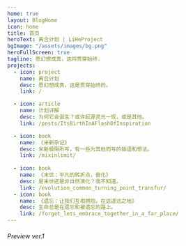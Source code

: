 ```yaml
---
home: true
layout: BlogHome
icon: home
title: 首页
heroText: 离合计划 | LiHeProject
bgImage: "/assets/images/bg.png"
heroFullScreen: true
tagline: 愿幻想成真，这将贯穿始终.
projects:
  - icon: project
    name: 离合计划
    desc: 愿幻想成真，这是贯穿始终的。
    link: /

  - icon: article
    name: 计划详解
    desc: 为何它会诞生？或许起源灵光一现，或是其他。
    link: /posts/ItsBirthInAFlashOfInspiration

  - icon: book
    name: 《米新杂记》
    desc: 米新极限所写，有一些为其他而写的插语和想法。
    link: /mixinlimit/
  
  - icon: book
    name: 《末世：平凡的转折点，兽化》
    desc: 是末世还是非自然演化？我不知道。
    link: /evolution_common_turning_point_transfur/
  - icon: book
    name: 《遗忘：让我们互相拥抱，在这遥远之地》
    desc: 生命总是在遗忘和被遗忘的路上。
    link: /forget_lets_embrace_together_in_a_far_place/
---
```



###### Preview ver.1

